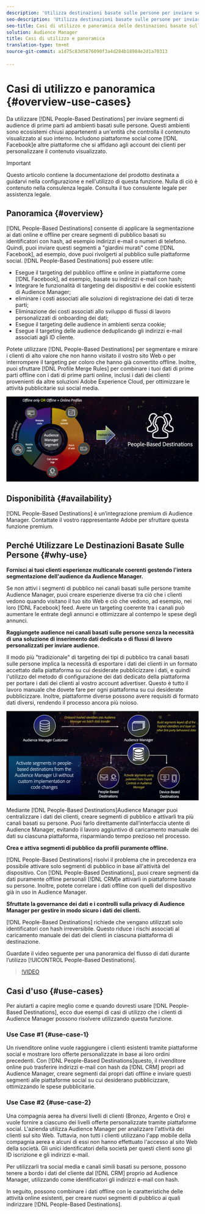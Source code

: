 ```yaml
---
description: 'Utilizza destinazioni basate sulle persone per inviare segmenti di pubblico di prime parti agli ambienti basati sulle persone. Questi ambienti sono ecosistemi chiusi appartenenti a un''entità che controlla il contenuto visualizzato al suo interno. Includono piattaforme social come Facebook e altre piattaforme che si basano sugli account dei clienti per personalizzare il contenuto visualizzato. '
seo-description: 'Utilizza destinazioni basate sulle persone per inviare segmenti di pubblico di prime parti agli ambienti basati sulle persone. Questi ambienti sono ecosistemi chiusi appartenenti a un''entità che controlla il contenuto visualizzato al suo interno. Includono piattaforme social come Facebook e altre piattaforme che si basano sugli account dei clienti per personalizzare il contenuto visualizzato.  '
seo-title: Casi di utilizzo e panoramica delle destinazioni basate sulle persone
solution: Audience Manager
title: Casi di utilizzo e panoramica
translation-type: tm+mt
source-git-commit: a1d75c83d5876090f3a4d284b18984e2d1a70313

---
```



# Casi di utilizzo e panoramica {#overview-use-cases}

Da utilizzare [!DNL People-Based Destinations] per inviare segmenti di audience di prime parti ad ambienti basati sulle persone. Questi ambienti sono ecosistemi chiusi appartenenti a un'entità che controlla il contenuto visualizzato al suo interno. Includono piattaforme social come [!DNL Facebook]e altre piattaforme che si affidano agli account dei clienti per personalizzare il contenuto visualizzato.

>[!IMPORTANT]
>Questo articolo contiene la documentazione del prodotto destinata a guidarvi nella configurazione e nell'utilizzo di questa funzione. Nulla di ciò è contenuto nella consulenza legale. Consulta il tuo consulente legale per assistenza legale.

## Panoramica {#overview}

[!DNL People-Based Destinations] consente di applicare la segmentazione ai dati online e offline per creare segmenti di pubblico basati su identificatori [](people-based-destinations-prerequisites.md#hashing-requirements)con hash, ad esempio indirizzi e-mail o numeri di telefono. Quindi, puoi inviare questi segmenti a "giardini murati" come [!DNL Facebook], ad esempio, dove puoi rivolgerti al pubblico sulle piattaforme social. [!DNL People-Based Destinations] può essere utile:

* Esegue il targeting del pubblico offline e online in piattaforme come [!DNL Facebook], ad esempio, basate su indirizzi e-mail con hash;
* Integrare le funzionalità di targeting dei dispositivi e dei cookie esistenti di Audience Manager;
* eliminare i costi associati alle soluzioni di registrazione dei dati di terze parti;
* Eliminazione dei costi associati allo sviluppo di flussi di lavoro personalizzati di onboarding dei dati;
* Esegue il targeting delle audience in ambienti senza cookie;
* Esegue il targeting delle audience deduplicando gli indirizzi e-mail associati agli ID cliente.

Potete utilizzare [!DNL People-Based Destinations] per segmentare e mirare i clienti di alto valore che non hanno visitato il vostro sito Web o per interrompere il targeting per coloro che hanno già convertito offline. Inoltre, puoi sfruttare [!DNL Profile Merge Rules] per combinare i tuoi dati di prime parti offline con i dati di prime parti online, inclusi i dati dei clienti provenienti da altre soluzioni Adobe Experience Cloud, per ottimizzare le attività pubblicitarie sui social media.

![pbd-overview](assets/pbd-overview.png)

## Disponibilità {#availability}

[!DNL People-Based Destinations] è un’integrazione premium di Audience Manager. Contattate il vostro rappresentante Adobe per sfruttare questa funzione premium.

## Perché Utilizzare Le Destinazioni Basate Sulle Persone {#why-use}

**Fornisci ai tuoi clienti esperienze multicanale coerenti gestendo l'intera segmentazione dell'audience da Audience Manager.**

Se non attivi i segmenti di pubblico nei canali basati sulle persone tramite Audience Manager, puoi creare esperienze diverse tra ciò che i clienti vedono quando visitano il tuo sito Web e ciò che vedono, ad esempio, nei loro [!DNL Facebook] feed. Avere un targeting coerente tra i canali può aumentare le entrate degli annunci e ottimizzare al contempo le spese degli annunci.

**Raggiungete audience nei canali basati sulle persone senza la necessità di una soluzione di inserimento dati dedicata o di flussi di lavoro personalizzati per inviare audience.**

Il modo più "tradizionale" di targeting dei tipi di pubblico tra canali basati sulle persone implica la necessità di esportare i dati dei clienti in un formato accettato dalla piattaforma su cui desiderate pubblicizzare i dati, e quindi l'utilizzo del metodo di configurazione dei dati dedicato della piattaforma per portare i dati dei clienti al vostro account advertiser. Questo è tutto il lavoro manuale che dovete fare per ogni piattaforma su cui desiderate pubblicizzare. Inoltre, piattaforme diverse possono avere requisiti di formato dati diversi, rendendo il processo ancora più noioso.

![pbd-overview](assets/pbd-diagram.png)

Mediante [!DNL People-Based Destinations]Audience Manager puoi centralizzare i dati dei clienti, creare segmenti di pubblico e attivarli tra più canali basati su persone. Puoi farlo direttamente dall’interfaccia utente di Audience Manager, evitando il lavoro aggiuntivo di caricamento manuale dei dati su ciascuna piattaforma, risparmiando tempo prezioso nel processo.

**Crea e attiva segmenti di pubblico da profili puramente offline.**

[!DNL People-Based Destinations] risolvi il problema che in precedenza era possibile attivare solo segmenti di pubblico in base all'attività del dispositivo. Con [!DNL People-Based Destinations], puoi creare segmenti da dati puramente offline personali [!DNL CRM]e attivarli in piattaforme basate su persone. Inoltre, potete correlare i dati offline con quelli del dispositivo già in uso in Audience Manager.

**Sfruttate la governance dei dati e i controlli sulla privacy di Audience Manager per gestire in modo sicuro i dati dei clienti.**

[!DNL People-Based Destinations] richiede che vengano utilizzati solo identificatori con hash irreversibile. Questo riduce i rischi associati al caricamento manuale dei dati dei clienti in ciascuna piattaforma di destinazione.

Guardate il video seguente per una panoramica del flusso di dati durante l’utilizzo [!UICONTROL People-Based Destinations].

>[!VIDEO](https://video.tv.adobe.com/v/28968/?captions=ita)

## Casi d'uso {#use-cases}

Per aiutarti a capire meglio come e quando dovresti usare [!DNL People-Based Destinations], ecco due esempi di casi di utilizzo che i clienti di Audience Manager possono risolvere utilizzando questa funzione.

### Use Case #1 {#use-case-1}

Un rivenditore online vuole raggiungere i clienti esistenti tramite piattaforme social e mostrare loro offerte personalizzate in base ai loro ordini precedenti. Con [!DNL People-Based Destinations]questo, il rivenditore online può trasferire indirizzi e-mail con hash da [!DNL CRM] propri ad Audience Manager, creare segmenti dai propri dati offline e inviare questi segmenti alle piattaforme social su cui desiderano pubblicizzare, ottimizzando le spese pubblicitarie.

### Use Case #2 {#use-case-2}

Una compagnia aerea ha diversi livelli di clienti (Bronzo, Argento e Oro) e vuole fornire a ciascuno dei livelli offerte personalizzate tramite piattaforme social. L'azienda utilizza Audience Manager per analizzare l'attività dei clienti sul sito Web. Tuttavia, non tutti i clienti utilizzano l'app mobile della compagnia aerea e alcuni di essi non hanno effettuato l'accesso al sito Web della società. Gli unici identificatori della società per questi clienti sono gli ID iscrizione e gli indirizzi e-mail.

Per utilizzarli tra social media e canali simili basati su persone, possono tenere a bordo i dati del cliente dal [!DNL CRM] proprio ad Audience Manager, utilizzando come identificatori gli indirizzi e-mail con hash.

In seguito, possono combinare i dati offline con le caratteristiche delle attività online esistenti, per creare nuovi segmenti di pubblico ai quali indirizzare [!DNL People-Based Destinations].
